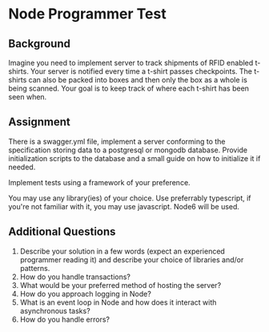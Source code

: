 # Node Programmer Test

## Background

Imagine you need to implement server to track shipments of RFID enabled t-shirts. Your
server is notified every time a t-shirt passes checkpoints. The t-shirts can also be packed
into boxes and then only the box as a whole is being scanned. Your goal is to keep track
of where each t-shirt has been seen when.

## Assignment

There is a swagger.yml file, implement a server conforming to the specification storing
data to a postgresql or mongodb database. Provide initialization scripts to the database and a small
guide on how to initialize it if needed.

Implement tests using a framework of your preference.

You may use any library(ies) of your choice. Use preferrably typescript, if you're not
familiar with it, you may use javascript. Node6 will be used.

## Additional Questions

1. Describe your solution in a few words (expect an experienced programmer reading it) and describe
   your choice of libraries and/or patterns.
2. How do you handle transactions?
3. What would be your preferred method of hosting the server?
4. How do you approach logging in Node?
5. What is an event loop in Node and how does it interact with asynchronous tasks?
6. How do you handle errors?

